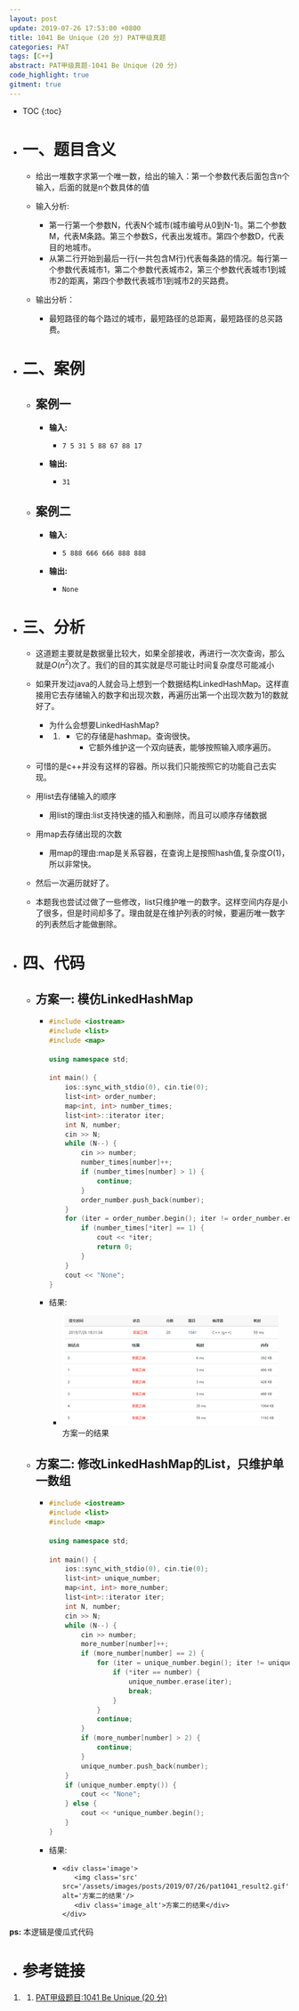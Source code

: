 ```yaml
---
layout: post
update: 2019-07-26 17:53:00 +0800
title: 1041 Be Unique (20 分) PAT甲级真题
categories: PAT
tags: [C++]
abstract: PAT甲级真题-1041 Be Unique (20 分)
code_highlight: true
gitment: true
---
```

* TOC
{:toc}
* # 一、题目含义

    * 给出一堆数字求第一个唯一数，给出的输入：第一个参数代表后面包含n个输入，后面的就是n个数具体的值
    * 输入分析:
    
        * 第一行第一个参数N，代表N个城市(城市编号从0到N-1)。第二个参数M，代表M条路。第三个参数S，代表出发城市。第四个参数D，代表目的地城市。
        * 从第二行开始到最后一行(一共包含M行)代表每条路的情况。每行第一个参数代表城市1，第二个参数代表城市2，第三个参数代表城市1到城市2的距离，第四个参数代表城市1到城市2的买路费。
    * 输出分析：
    
        * 最短路径的每个路过的城市，最短路径的总距离，最短路径的总买路费。
    
* # 二、案例
  
    * ## 案例一
        * **输入:**    
            *   ```none
                7 5 31 5 88 67 88 17
                ```
        * **输出:** 
            *   ```none
                31
                ```
    * ## 案例二
        * **输入:**    
            *   ```none
                5 888 666 666 888 888
                ```
        * **输出:** 
            *   ```none
                None
                ```
    
* # 三、分析
    * 这道题主要就是数据量比较大，如果全部接收，再进行一次次查询，那么就是$O(n^2)$次了。我们的目的其实就是尽可能让时间复杂度尽可能减小
    * 如果开发过java的人就会马上想到一个数据结构LinkedHashMap。这样直接用它去存储输入的数字和出现次数，再遍历出第一个出现次数为1的数就好了。
        * 为什么会想要LinkedHashMap?
        * 1. * 它的存储是hashmap。查询很快。
            	* 它额外维护这一个双向链表，能够按照输入顺序遍历。
    * 可惜的是c++并没有这样的容器。所以我们只能按照它的功能自己去实现。
    * 用list去存储输入的顺序
      
        * 用list的理由:list支持快速的插入和删除，而且可以顺序存储数据
    * 用map去存储出现的次数
      
        * 用map的理由:map是关系容器，在查询上是按照hash值,复杂度$O(1)$，所以非常快。
    * 然后一次遍历就好了。
    * 本题我也尝试过做了一些修改，list只维护唯一的数字。这样空间内存是小了很多，但是时间却多了。理由就是在维护列表的时候，要遍历唯一数字的列表然后才能做删除。
    
* # 四、代码
  
    *   ## 方案一: 模仿LinkedHashMap
        *   ```cpp
            #include <iostream>
            #include <list>
            #include <map>
            
            using namespace std;
            
            int main() {
                ios::sync_with_stdio(0), cin.tie(0);
                list<int> order_number;
                map<int, int> number_times;
                list<int>::iterator iter;
                int N, number;
                cin >> N;
                while (N--) {
                    cin >> number;
                    number_times[number]++;
                    if (number_times[number] > 1) {
                        continue;
                    }
                    order_number.push_back(number);
                }
                for (iter = order_number.begin(); iter != order_number.end(); iter++) {
                    if (number_times[*iter] == 1) {
                        cout << *iter;
                        return 0;
                    }
                }
                cout << "None";
            }
            ```
            
        *   结果:
            *   <div class='image'>
                    <img class='src' src='/assets/images/posts/2019/07/26/pat1041_result1.gif' alt='方案一的结果'/>
                    <div class='image_alt'>方案一的结果</div>
                </div>
        
    *   ## 方案二: 修改LinkedHashMap的List，只维护单一数组
        *   ```cpp
            #include <iostream>
            #include <list>
            #include <map>
            
            using namespace std;
            
            int main() {
                ios::sync_with_stdio(0), cin.tie(0);
                list<int> unique_number;
                map<int, int> more_number;
                list<int>::iterator iter;
                int N, number;
                cin >> N;
                while (N--) {
                    cin >> number;
                    more_number[number]++;
                    if (more_number[number] == 2) {
                        for (iter = unique_number.begin(); iter != unique_number.end(); iter++) {
                            if (*iter == number) {
                                unique_number.erase(iter);
                                break;
                            }
                        }
                        continue;
                    }
                    if (more_number[number] > 2) {
                        continue;
                    }
                    unique_number.push_back(number);
                }
                if (unique_number.empty()) {
                    cout << "None";
                } else {
                    cout << *unique_number.begin();
                }
            }
    	    ```  
        * 结果:
        	*     <div class='image'>
                     <img class='src' src='/assets/images/posts/2019/07/26/pat1041_result2.gif' alt='方案二的结果'/>
                     <div class='image_alt'>方案二的结果</div>
                  </div>

**ps:** 本逻辑是傻瓜式代码

* # 参考链接

1. 1. [PAT甲级题目:1041 Be Unique (20 分)](https://pintia.cn/problem-sets/994805342720868352/problems/994805444361437184)